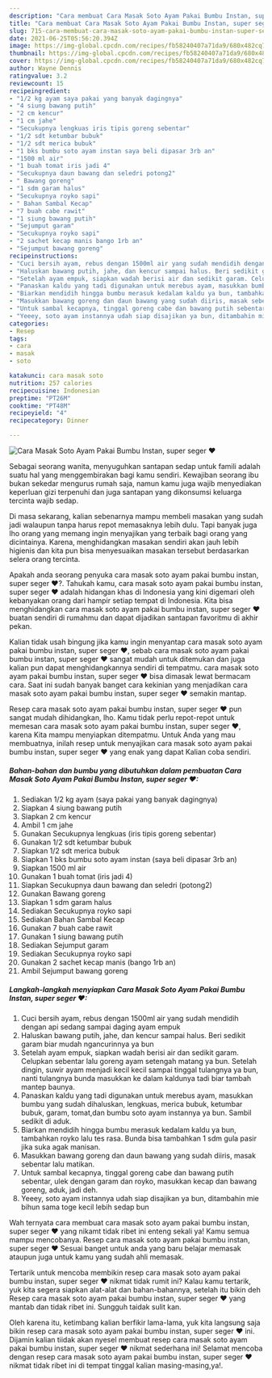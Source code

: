 ```yaml
---
description: "Cara membuat Cara Masak Soto Ayam Pakai Bumbu Instan, super seger ❤ Sederhana dan Mudah Dibuat"
title: "Cara membuat Cara Masak Soto Ayam Pakai Bumbu Instan, super seger ❤ Sederhana dan Mudah Dibuat"
slug: 715-cara-membuat-cara-masak-soto-ayam-pakai-bumbu-instan-super-seger-sederhana-dan-mudah-dibuat
date: 2021-06-25T05:56:20.394Z
image: https://img-global.cpcdn.com/recipes/fb58240407a71da9/680x482cq70/cara-masak-soto-ayam-pakai-bumbu-instan-super-seger-❤-foto-resep-utama.jpg
thumbnail: https://img-global.cpcdn.com/recipes/fb58240407a71da9/680x482cq70/cara-masak-soto-ayam-pakai-bumbu-instan-super-seger-❤-foto-resep-utama.jpg
cover: https://img-global.cpcdn.com/recipes/fb58240407a71da9/680x482cq70/cara-masak-soto-ayam-pakai-bumbu-instan-super-seger-❤-foto-resep-utama.jpg
author: Wayne Dennis
ratingvalue: 3.2
reviewcount: 15
recipeingredient:
- "1/2 kg ayam saya pakai yang banyak dagingnya"
- "4 siung bawang putih"
- "2 cm kencur"
- "1 cm jahe"
- "Secukupnya lengkuas iris tipis goreng sebentar"
- "1/2 sdt ketumbar bubuk"
- "1/2 sdt merica bubuk"
- "1 bks bumbu soto ayam instan saya beli dipasar 3rb an"
- "1500 ml air"
- "1 buah tomat iris jadi 4"
- "Secukupnya daun bawang dan seledri potong2"
- " Bawang goreng"
- "1 sdm garam halus"
- "Secukupnya royko sapi"
- " Bahan Sambal Kecap"
- "7 buah cabe rawit"
- "1 siung bawang putih"
- "Sejumput garam"
- "Secukupnya royko sapi"
- "2 sachet kecap manis bango 1rb an"
- "Sejumput bawang goreng"
recipeinstructions:
- "Cuci bersih ayam, rebus dengan 1500ml air yang sudah mendidih dengan api sedang sampai daging ayam empuk"
- "Haluskan bawang putih, jahe, dan kencur sampai halus. Beri sedikit garam biar mudah ngancurinnya ya bun"
- "Setelah ayam empuk, siapkan wadah berisi air dan sedikit garam. Celupkan sebentar lalu goreng ayam setengah matang ya bun. Setelah dingin, suwir ayam menjadi kecil kecil sampai tinggal tulangnya ya bun, nanti tulangnya bunda masukkan ke dalam kaldunya tadi biar tambah mantep baunya."
- "Panaskan kaldu yang tadi digunakan untuk merebus ayam, masukkan bumbu yang sudah dihaluskan, lengkuas, merica bubuk, ketumbar bubuk, garam, tomat,dan bumbu soto ayam instannya ya bun. Sambil sedikit di aduk."
- "Biarkan mendidih hingga bumbu merasuk kedalam kaldu ya bun, tambahkan royko lalu tes rasa. Bunda bisa tambahkan 1 sdm gula pasir jika suka agak manisan."
- "Masukkan bawang goreng dan daun bawang yang sudah diiris, masak sebentar lalu matikan."
- "Untuk sambal kecapnya, tinggal goreng cabe dan bawang putih sebentar, ulek dengan garam dan royko, masukkan kecap dan bawang goreng, aduk, jadi deh."
- "Yeeey, soto ayam instannya udah siap disajikan ya bun, ditambahin mie bihun sama toge kecil lebih sedap bun"
categories:
- Resep
tags:
- cara
- masak
- soto

katakunci: cara masak soto 
nutrition: 257 calories
recipecuisine: Indonesian
preptime: "PT26M"
cooktime: "PT48M"
recipeyield: "4"
recipecategory: Dinner

---
```



![Cara Masak Soto Ayam Pakai Bumbu Instan, super seger ❤](https://img-global.cpcdn.com/recipes/fb58240407a71da9/680x482cq70/cara-masak-soto-ayam-pakai-bumbu-instan-super-seger-❤-foto-resep-utama.jpg)

Sebagai seorang wanita, menyuguhkan santapan sedap untuk famili adalah suatu hal yang menggembirakan bagi kamu sendiri. Kewajiban seorang ibu bukan sekedar mengurus rumah saja, namun kamu juga wajib menyediakan keperluan gizi terpenuhi dan juga santapan yang dikonsumsi keluarga tercinta wajib sedap.

Di masa  sekarang, kalian sebenarnya mampu membeli masakan yang sudah jadi walaupun tanpa harus repot memasaknya lebih dulu. Tapi banyak juga lho orang yang memang ingin menyajikan yang terbaik bagi orang yang dicintainya. Karena, menghidangkan masakan sendiri akan jauh lebih higienis dan kita pun bisa menyesuaikan masakan tersebut berdasarkan selera orang tercinta. 



Apakah anda seorang penyuka cara masak soto ayam pakai bumbu instan, super seger ❤?. Tahukah kamu, cara masak soto ayam pakai bumbu instan, super seger ❤ adalah hidangan khas di Indonesia yang kini digemari oleh kebanyakan orang dari hampir setiap tempat di Indonesia. Kita bisa menghidangkan cara masak soto ayam pakai bumbu instan, super seger ❤ buatan sendiri di rumahmu dan dapat dijadikan santapan favoritmu di akhir pekan.

Kalian tidak usah bingung jika kamu ingin menyantap cara masak soto ayam pakai bumbu instan, super seger ❤, sebab cara masak soto ayam pakai bumbu instan, super seger ❤ sangat mudah untuk ditemukan dan juga kalian pun dapat menghidangkannya sendiri di tempatmu. cara masak soto ayam pakai bumbu instan, super seger ❤ bisa dimasak lewat bermacam cara. Saat ini sudah banyak banget cara kekinian yang menjadikan cara masak soto ayam pakai bumbu instan, super seger ❤ semakin mantap.

Resep cara masak soto ayam pakai bumbu instan, super seger ❤ pun sangat mudah dihidangkan, lho. Kamu tidak perlu repot-repot untuk memesan cara masak soto ayam pakai bumbu instan, super seger ❤, karena Kita mampu menyiapkan ditempatmu. Untuk Anda yang mau membuatnya, inilah resep untuk menyajikan cara masak soto ayam pakai bumbu instan, super seger ❤ yang enak yang dapat Kalian coba sendiri.

<!--inarticleads1-->

##### Bahan-bahan dan bumbu yang dibutuhkan dalam pembuatan Cara Masak Soto Ayam Pakai Bumbu Instan, super seger ❤:

1. Sediakan 1/2 kg ayam (saya pakai yang banyak dagingnya)
1. Siapkan 4 siung bawang putih
1. Siapkan 2 cm kencur
1. Ambil 1 cm jahe
1. Gunakan Secukupnya lengkuas (iris tipis goreng sebentar)
1. Gunakan 1/2 sdt ketumbar bubuk
1. Siapkan 1/2 sdt merica bubuk
1. Siapkan 1 bks bumbu soto ayam instan (saya beli dipasar 3rb an)
1. Siapkan 1500 ml air
1. Gunakan 1 buah tomat (iris jadi 4)
1. Siapkan Secukupnya daun bawang dan seledri (potong2)
1. Gunakan  Bawang goreng
1. Siapkan 1 sdm garam halus
1. Sediakan Secukupnya royko sapi
1. Sediakan  Bahan Sambal Kecap
1. Gunakan 7 buah cabe rawit
1. Gunakan 1 siung bawang putih
1. Sediakan Sejumput garam
1. Sediakan Secukupnya royko sapi
1. Gunakan 2 sachet kecap manis (bango 1rb an)
1. Ambil Sejumput bawang goreng




<!--inarticleads2-->

##### Langkah-langkah menyiapkan Cara Masak Soto Ayam Pakai Bumbu Instan, super seger ❤:

1. Cuci bersih ayam, rebus dengan 1500ml air yang sudah mendidih dengan api sedang sampai daging ayam empuk
1. Haluskan bawang putih, jahe, dan kencur sampai halus. Beri sedikit garam biar mudah ngancurinnya ya bun
1. Setelah ayam empuk, siapkan wadah berisi air dan sedikit garam. Celupkan sebentar lalu goreng ayam setengah matang ya bun. Setelah dingin, suwir ayam menjadi kecil kecil sampai tinggal tulangnya ya bun, nanti tulangnya bunda masukkan ke dalam kaldunya tadi biar tambah mantep baunya.
1. Panaskan kaldu yang tadi digunakan untuk merebus ayam, masukkan bumbu yang sudah dihaluskan, lengkuas, merica bubuk, ketumbar bubuk, garam, tomat,dan bumbu soto ayam instannya ya bun. Sambil sedikit di aduk.
1. Biarkan mendidih hingga bumbu merasuk kedalam kaldu ya bun, tambahkan royko lalu tes rasa. Bunda bisa tambahkan 1 sdm gula pasir jika suka agak manisan.
1. Masukkan bawang goreng dan daun bawang yang sudah diiris, masak sebentar lalu matikan.
1. Untuk sambal kecapnya, tinggal goreng cabe dan bawang putih sebentar, ulek dengan garam dan royko, masukkan kecap dan bawang goreng, aduk, jadi deh.
1. Yeeey, soto ayam instannya udah siap disajikan ya bun, ditambahin mie bihun sama toge kecil lebih sedap bun




Wah ternyata cara membuat cara masak soto ayam pakai bumbu instan, super seger ❤ yang nikamt tidak ribet ini enteng sekali ya! Kamu semua mampu mencobanya. Resep cara masak soto ayam pakai bumbu instan, super seger ❤ Sesuai banget untuk anda yang baru belajar memasak ataupun juga untuk kamu yang sudah ahli memasak.

Tertarik untuk mencoba membikin resep cara masak soto ayam pakai bumbu instan, super seger ❤ nikmat tidak rumit ini? Kalau kamu tertarik, yuk kita segera siapkan alat-alat dan bahan-bahannya, setelah itu bikin deh Resep cara masak soto ayam pakai bumbu instan, super seger ❤ yang mantab dan tidak ribet ini. Sungguh taidak sulit kan. 

Oleh karena itu, ketimbang kalian berfikir lama-lama, yuk kita langsung saja bikin resep cara masak soto ayam pakai bumbu instan, super seger ❤ ini. Dijamin kalian tiidak akan nyesel membuat resep cara masak soto ayam pakai bumbu instan, super seger ❤ nikmat sederhana ini! Selamat mencoba dengan resep cara masak soto ayam pakai bumbu instan, super seger ❤ nikmat tidak ribet ini di tempat tinggal kalian masing-masing,ya!.

